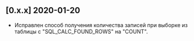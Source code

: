 ## [0.x.x] 2020-01-20

* Исправлен способ получения количества записей при выборке из таблицы с "SQL_CALC_FOUND_ROWS" на "COUNT".
